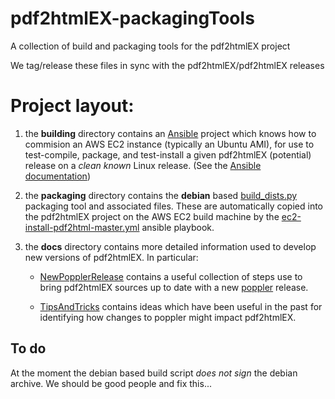 # pdf2htmlEX-packagingTools

A collection of build and packaging tools for the pdf2htmlEX project

We tag/release these files in sync with the pdf2htmlEX/pdf2htmlEX releases

# Project layout:

1. the **building** directory contains an [Ansible](https://ansible.com) 
   project which knows how to commision an AWS EC2 instance (typically an 
   Ubuntu AMI), for use to test-compile, package, and test-install a given 
   pdf2htmlEX (potential) release on a *clean* *known* Linux release. 
   (See the [Ansible documentation](https://docs.ansible.com))

2. the **packaging** directory contains the **debian** based 
   [build_dists.py](building/build_dists.py) packaging tool and associated 
   files. These are automatically copied into the pdf2htmlEX project on the 
   AWS EC2 build machine by the
   [ec2-install-pdf2html-master.yml](building/ec2-install-pdf2html-master.yml) 
   ansible playbook.

3. the **docs** directory contains more detailed information used to 
   develop new versions of pdf2htmlEX. In particular:

     * [NewPopplerRelease](docs/NewPopplerRelease.md) contains a useful 
       collection of steps use to bring pdf2htmlEX sources up to date with 
       a new [poppler](https://poppler.freedesktop.org/) release.

     * [TipsAndTricks](docs/TipsAndTricks/Readme.md) contains ideas which have 
       been useful in the past for identifying how changes to poppler 
       might impact pdf2htmlEX.

## To do

At the moment the debian based build script *does not sign* the debian archive.
We should be good people and fix this...
